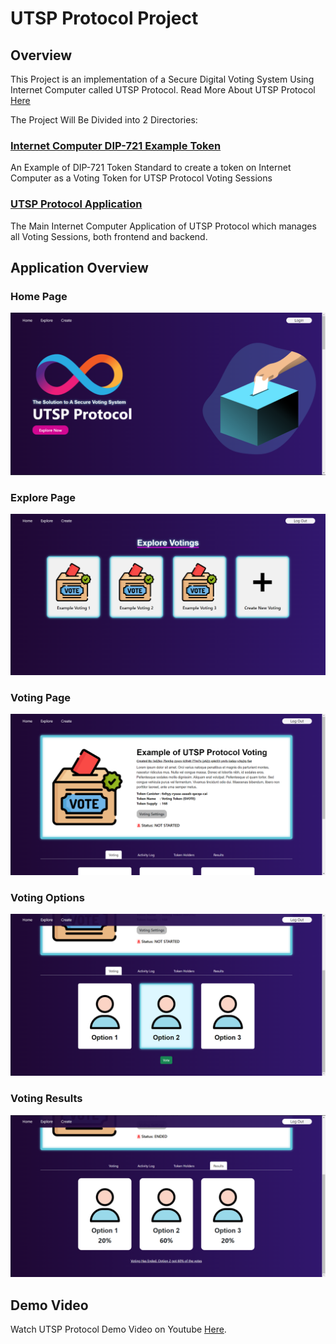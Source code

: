 # UTSP Protocol Project

## Overview
This Project is an implementation of a Secure Digital Voting System Using Internet Computer called UTSP Protocol. Read More About UTSP Protocol [Here](utsp_protocol)

The Project Will Be Divided into 2 Directories:
### [Internet Computer DIP-721 Example Token](dip721-nft-container)
An Example of DIP-721 Token Standard to create a token on Internet Computer as a Voting Token for UTSP Protocol Voting Sessions

### [UTSP Protocol Application](utsp_protocol)
The Main Internet Computer Application of UTSP Protocol which manages all Voting Sessions, both frontend and backend.

## Application Overview
### Home Page
![alt text](src/home_page.png)
### Explore Page
![alt text](src/explore_page.png)
### Voting Page
![alt text](src/voting_page.png)
### Voting Options
![alt text](src/voting_options.png)
### Voting Results
![alt text](src/voting_results.png)

## Demo Video

Watch UTSP Protocol Demo Video on Youtube [Here](https://www.youtube.com/watch?v=dvLAViH0lnI).
